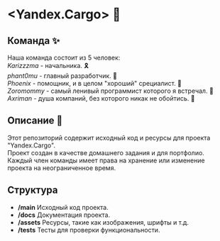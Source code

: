 # <Yandex.Cargo> 🚚

## Команда ✨
Наша команда состоит из 5 человек: <br>
*Karizzzma* - начальника. 🎗️<br>
*phant0mu* - главный разработчик. 🫡<br>
*Phoenix* - помощник, и в целом "хороший" срециалист. 🤑<br>
*Zoromommy* - самый ленивый программист которого я встречал. 🦥<br>
*Axriman* - душа компаний, без которого никак не обойтись. 🎨<br>
## Описание 🎉
Этот репозиторий содержит исходный код и ресурсы для проекта "Yandex.Cargo". <br>
Проект создан в качестве домашнего задания и для портфолио. <br>
Каждый член команды имеет права на хранение или изменение проекта на неограниченное время.<br>
## Структура
- **/main** Исходный код проекта.
- **/docs** Документация проекта.
- **/assets** Ресурсы, такие как изображения, шрифты и т.д.
- **/tests** Тесты для проверки функциональности.
